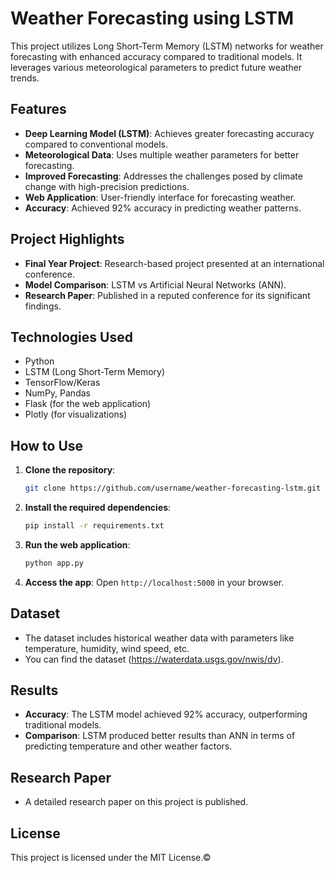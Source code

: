 
# Weather Forecasting using LSTM

This project utilizes Long Short-Term Memory (LSTM) networks for weather forecasting with enhanced accuracy compared to traditional models.
It leverages various meteorological parameters to predict future weather trends.

## Features

- **Deep Learning Model (LSTM)**: Achieves greater forecasting accuracy compared to conventional models.
- **Meteorological Data**: Uses multiple weather parameters for better forecasting.
- **Improved Forecasting**: Addresses the challenges posed by climate change with high-precision predictions.
- **Web Application**: User-friendly interface for forecasting weather.
- **Accuracy**: Achieved 92% accuracy in predicting weather patterns.

## Project Highlights

- **Final Year Project**: Research-based project presented at an international conference.
- **Model Comparison**: LSTM vs Artificial Neural Networks (ANN).
- **Research Paper**: Published in a reputed conference for its significant findings.

## Technologies Used

- Python
- LSTM (Long Short-Term Memory)
- TensorFlow/Keras
- NumPy, Pandas
- Flask (for the web application)
- Plotly (for visualizations)

## How to Use

1. **Clone the repository**:
    ```bash
    git clone https://github.com/username/weather-forecasting-lstm.git
    ```
2. **Install the required dependencies**:
    ```bash
    pip install -r requirements.txt
    ```
3. **Run the web application**:
    ```bash
    python app.py
    ```
4. **Access the app**: Open `http://localhost:5000` in your browser.

## Dataset

- The dataset includes historical weather data with parameters like temperature, humidity, wind speed, etc.
- You can find the dataset (https://waterdata.usgs.gov/nwis/dv).

## Results

- **Accuracy**: The LSTM model achieved 92% accuracy, outperforming traditional models.
- **Comparison**: LSTM produced better results than ANN in terms of predicting temperature and other weather factors.

## Research Paper

- A detailed research paper on this project is published.

## License

This project is licensed under the MIT License.©
